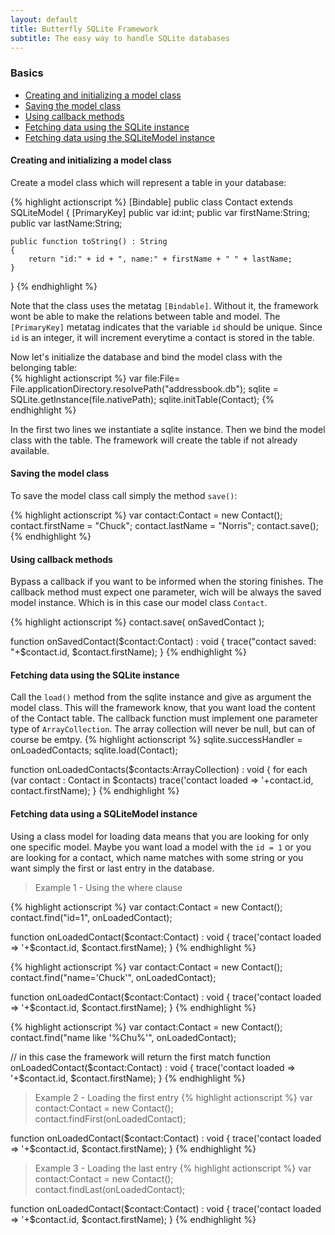 ```yaml
---
layout: default
title: Butterfly SQLite Framework
subtitle: The easy way to handle SQLite databases
---
```


### Basics
* [Creating and initializing a model class](#creating_and_initializing_a_model_class)
* [Saving the model class](#saving_the_model_class)
* [Using callback methods](#using_callback_methods)
* [Fetching data using the SQLite instance](#fetching_data_using_the_sqlite_instance)
* [Fetching data using the SQLiteModel instance](#fetching_data_using_a_sqlitemodel_instance)



#### Creating and initializing a model class

Create a model class which will represent a table in your database: 

{% highlight actionscript %} 
[Bindable]
public class Contact extends SQLiteModel
{
	[PrimaryKey]
	public var id:int;
	public var firstName:String;
	public var lastName:String;
	
	public function toString() : String
	{
		return "id:" + id + ", name:" + firstName + " " + lastName;
	}
}
{% endhighlight %}

Note that the class uses the metatag `[Bindable]`. Without it, the framework wont be able to make the relations between table and model. 
The `[PrimaryKey]` metatag indicates that the variable `id` should be unique. Since `id` is an integer, it will increment
everytime a contact is stored in the table.
 
Now let's initialize the database and bind the model class with the belonging table:  
{% highlight actionscript %}
var file:File= File.applicationDirectory.resolvePath("addressbook.db");
sqlite = SQLite.getInstance(file.nativePath);
sqlite.initTable(Contact);
{% endhighlight %}

In the first two lines we instantiate a sqlite instance. Then we bind the model class with the table.
The framework will create the table if not already available.


#### Saving the model class 
To save the model class call simply the method `save()`:

{% highlight actionscript %}
var contact:Contact = new Contact();
contact.firstName = "Chuck";
contact.lastName = "Norris";
contact.save();
{% endhighlight %}
   

#### Using callback methods 
Bypass a callback if you want to be informed when the storing finishes. 
The callback method must expect one parameter, wich will be always the saved model instance. 
Which is in this case our model class `Contact`. 

{% highlight actionscript %}
contact.save( onSavedContact );

function onSavedContact($contact:Contact) : void
{
	trace("contact saved: "+$contact.id, $contact.firstName);
}
{% endhighlight %}


#### Fetching data using the SQLite instance
Call the `load()` method from the sqlite instance and give as argument the model class. 
This will the framework know, that you want load the content of the Contact table. 
The callback function must implement one parameter type of `ArrayCollection`. The array collection
will never be null, but can of course be emtpy.
{% highlight actionscript %}
sqlite.successHandler = onLoadedContacts;
sqlite.load(Contact);

function onLoadedContacts($contacts:ArrayCollection) : void 
{
	for each (var contact : Contact in $contacts) 
		trace('contact loaded => '+contact.id, contact.firstName);
}
{% endhighlight %}


#### Fetching data using a SQLiteModel instance
Using a class model for loading data means that you are looking for only one specific model. 
Maybe you want load a model with the `id = 1` or you are looking for a contact, which name matches with 
some string or you want simply the first or last entry in the database.
  
  
> Example 1 - Using the where clause

{% highlight actionscript %}
var contact:Contact = new Contact();
contact.find("id=1", onLoadedContact);

function onLoadedContact($contact:Contact) : void
{
	trace('contact loaded => '+$contact.id, $contact.firstName);
}
{% endhighlight %}

{% highlight actionscript %}
var contact:Contact = new Contact();
contact.find("name='Chuck'", onLoadedContact);

function onLoadedContact($contact:Contact) : void
{
	trace('contact loaded => '+$contact.id, $contact.firstName);
}
{% endhighlight %}

{% highlight actionscript %}
var contact:Contact = new Contact();
contact.find("name like '%Chu%'", onLoadedContact);

// in this case the framework will return the first match
function onLoadedContact($contact:Contact) : void
{
	trace('contact loaded => '+$contact.id, $contact.firstName);
}
{% endhighlight %}


> Example 2 - Loading the first entry
{% highlight actionscript %}
var contact:Contact = new Contact();
contact.findFirst(onLoadedContact);

function onLoadedContact($contact:Contact) : void
{
	trace('contact loaded => '+$contact.id, $contact.firstName);
}
{% endhighlight %}


> Example 3 - Loading the last entry
{% highlight actionscript %}
var contact:Contact = new Contact();
contact.findLast(onLoadedContact);

function onLoadedContact($contact:Contact) : void
{
	trace('contact loaded => '+$contact.id, $contact.firstName);
}
{% endhighlight %}